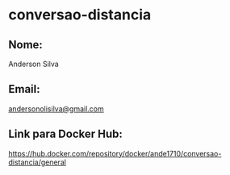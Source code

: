 # conversao-distancia

## Nome: 
Anderson Silva

## Email: 
andersonolisilva@gmail.com

## Link para Docker Hub: 
https://hub.docker.com/repository/docker/ande1710/conversao-distancia/general
